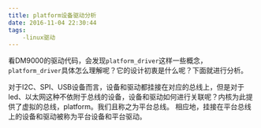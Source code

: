 ```yaml
---
title: platform设备驱动分析
date: 2016-11-04 22:30:44
tags:
	-linux驱动
---
```

看DM9000的驱动代码，会发现`platform_driver`这样一些概念，`platform_driver`具体怎么理解呢？它的设计初衷是什么呢？下面就进行分析。

对于I2C、SPI、USB设备而言，设备和驱动都挂接在对应的总线上，但是对于led、以太网这种不依附于总线的设备，设备和驱动如何进行关联呢？内核为此提供了虚拟的总线，platform。我们且称之为平台总线。
相应地，挂接在平台总线上的设备和驱动被称为平台设备和平台驱动。


